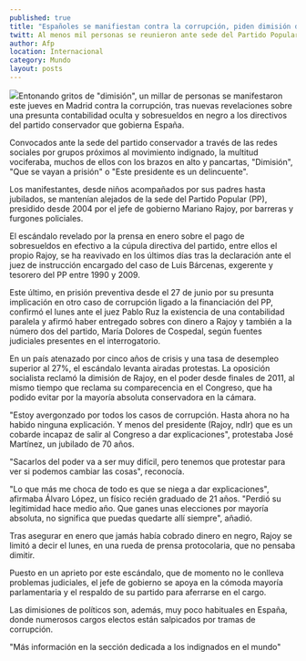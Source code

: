 ```yaml
---
published: true
title: "Españoles se manifiestan contra la corrupción, piden dimisión de Rajoy"
twitt: Al menos mil personas se reunieron ante sede del Partido Popular tras el escándalo de sobresueldos.
author: Afp
location: Internacional
category: Mundo
layout: posts
---
```


![](http://i.imgur.com/2SPgLvKm.jpg)Entonando gritos de "dimisión", un millar de personas se manifestaron este jueves en Madrid contra la corrupción, tras nuevas revelaciones sobre una presunta contabilidad oculta y sobresueldos en negro a los directivos del partido conservador que gobierna España.

Convocados ante la sede del partido conservador a través de las redes sociales por grupos próximos al movimiento indignado, la multitud vociferaba, muchos de ellos con los brazos en alto y pancartas, "Dimisión", "Que se vayan a prisión" o "Este presidente es un delincuente".

Los manifestantes, desde niños acompañados por sus padres hasta jubilados, se mantenían alejados de la sede del Partido Popular (PP), presidido desde 2004 por el jefe de gobierno Mariano Rajoy, por barreras y furgones policiales.

El escándalo revelado por la prensa en enero sobre el pago de sobresueldos en efectivo a la cúpula directiva del partido, entre ellos el propio Rajoy, se ha reavivado en los últimos días tras la declaración ante el juez de instrucción encargado del caso de Luis Bárcenas, exgerente y tesorero del PP entre 1990 y 2009.

Este último, en prisión preventiva desde el 27 de junio por su presunta implicación en otro caso de corrupción ligado a la financiación del PP, confirmó el lunes ante el juez Pablo Ruz la existencia de una contabilidad paralela y afirmó haber entregado sobres con dinero a Rajoy y también a la número dos del partido, María Dolores de Cospedal, según fuentes judiciales presentes en el interrogatorio.

En un país atenazado por cinco años de crisis y una tasa de desempleo superior al 27%, el escándalo levanta airadas protestas. La oposición socialista reclamó la dimisión de Rajoy, en el poder desde finales de 2011, al mismo tiempo que reclama su comparecencia en el Congreso, que ha podido evitar por la mayoría absoluta conservadora en la cámara.

"Estoy avergonzado por todos los casos de corrupción. Hasta ahora no ha habido ninguna explicación. Y menos del presidente (Rajoy, ndlr) que es un cobarde incapaz de salir al Congreso a dar explicaciones", protestaba José Martínez, un jubilado de 70 años.

"Sacarlos del poder va a ser muy difícil, pero tenemos que protestar para ver si podemos cambiar las cosas", reconocía.

"Lo que más me choca de todo es que se niega a dar explicaciones", afirmaba Álvaro López, un físico recién graduado de 21 años. "Perdió su legitimidad hace medio año. Que ganes unas elecciones por mayoría absoluta, no significa que puedas quedarte allí siempre", añadió.

Tras asegurar en enero que jamás había cobrado dinero en negro, Rajoy se limitó a decir el lunes, en una rueda de prensa protocolaria, que no pensaba dimitir.

Puesto en un aprieto por este escándalo, que de momento no le conlleva problemas judiciales, el jefe de gobierno se apoya en la cómoda mayoría parlamentaria y el respaldo de su partido para aferrarse en el cargo.

Las dimisiones de políticos son, además, muy poco habituales en España, donde numerosos cargos electos están salpicados por tramas de corrupción.

"Más información en la sección dedicada a los indignados en el mundo"

